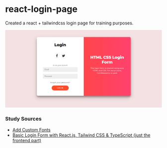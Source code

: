 # react-login-page
Created a react + tailwindcss login page for training purposes.

![source](login.png)


### Study Sources

- [Add Custom Fonts](https://dev.to/sabinthedev/adding-custom-font-classes-to-tailwindcss-o5l)
- [Basic Login Form with React.js, Tailwind CSS & TypeScript (just the frontend part)](https://www.youtube.com/watch?v=Jgdx_qykoPw)